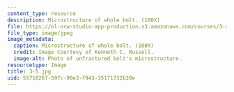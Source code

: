 ```yaml
---
content_type: resource
description: Microstructure of whole bolt. (100X)
file: https://ol-ocw-studio-app-production.s3.amazonaws.com/courses/3-a27-case-studies-in-forensic-metallurgy-fall-2007/55718267597c90e3f94335171732b20e_3-5.jpg
file_type: image/jpeg
image_metadata:
  caption: Microstructure of whole bolt. (100X)
  credit: Image Courtesy of Kenneth C. Russell.
  image-alt: Photo of unfractured bolt's microstructure.
resourcetype: Image
title: 3-5.jpg
uid: 55718267-597c-90e3-f943-35171732b20e
---
```

